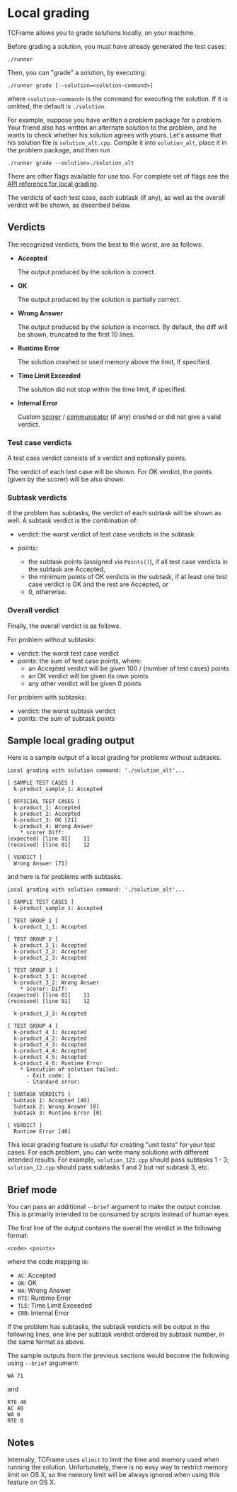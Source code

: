 # Local grading

TCFrame allows you to grade solutions locally, on your machine.

Before grading a solution, you must have already generated the test cases:

```
./runner
```

Then, you can "grade" a solution, by executing:

```
./runner grade [--solution=<solution-command>]
```

where `<solution-command>` is the command for executing the solution. If it is omitted, the default is `./solution`.

For example, suppose you have written a problem package for a problem. Your friend also has written an alternate solution to the problem, and he wants to check whether his solution agrees with yours. Let's assume that his solution file is `solution_alt.cpp`. Compile it into `solution_alt`, place it in the problem package, and then run

```
./runner grade --solution=./solution_alt
```

There are other flags available for use too. For complete set of flags see the [API reference for local grading](../api/runner#local-grading).

The verdicts of each test case, each subtask (if any), as well as the overall verdict will be shown, as described below.

## Verdicts

The recognized verdicts, from the best to the worst, are as follows:

- **Accepted**
  
  The output produced by the solution is correct.

- **OK**
  
  The output produced by the solution is partially correct.

- **Wrong Answer**
  
  The output produced by the solution is incorrect. By default, the diff will be shown, truncated to the first 10 lines.

- **Runtime Error**
  
  The solution crashed or used memory above the limit, if specified.

- **Time Limit Exceeded**
  
  The solution did not stop within the time limit, if specified.

- **Internal Error**
  
  Custom [scorer](./styles#scorer) / [communicator](styles#communicator) (if any) crashed or did not give a valid verdict.

### Test case verdicts

A test case verdict consists of a verdict and optionally points.

The verdict of each test case will be shown. For OK verdict, the points (given by the scorer) will be also shown.

### Subtask verdicts

If the problem has subtasks, the verdict of each subtask will be shown as well. A subtask verdict is the combination of:

- verdict: the worst verdict of test case verdicts in the subtask
- points:

  - the subtask points (assigned via `Points()`), if all test case verdicts in the subtask are Accepted,
  - the minimum points of OK verdicts in the subtask, if at least one test case verdict is OK and the rest are Accepted, or
  - 0, otherwise.

### Overall verdict

Finally, the overall verdict is as follows.

For problem without subtasks:

- verdict: the worst test case verdict
- points: the sum of test case points, where:
  - an Accepted verdict will be given 100 / (number of test cases) points
  - an OK verdict will be given its own points
  - any other verdict will be given 0 points

For problem with subtasks:

- verdict: the worst subtask verdict
- points: the sum of subtask points

## Sample local grading output

Here is a sample output of a local grading for problems without subtasks.

```
Local grading with solution command: './solution_alt'...

[ SAMPLE TEST CASES ]
  k-product_sample_1: Accepted

[ OFFICIAL TEST CASES ]
  k-product_1: Accepted
  k-product_2: Accepted
  k-product_3: OK [21]
  k-product_4: Wrong Answer
    * scorer Diff:
(expected) [line 01]    11
(received) [line 01]    12

[ VERDICT ]
  Wrong Answer [71]
```

and here is for problems with subtasks.

```
Local grading with solution command: './solution_alt'...

[ SAMPLE TEST CASES ]
  k-product_sample_1: Accepted

[ TEST GROUP 1 ]
  k-product_1_1: Accepted

[ TEST GROUP 2 ]
  k-product_2_1: Accepted
  k-product_2_2: Accepted
  k-product_2_3: Accepted

[ TEST GROUP 3 ]
  k-product_3_1: Accepted
  k-product_3_2: Wrong Answer
    * scorer: Diff:
(expected) [line 01]    11
(received) [line 01]    12

  k-product_3_3: Accepted

[ TEST GROUP 4 ]
  k-product_4_1: Accepted
  k-product_4_2: Accepted
  k-product_4_3: Accepted
  k-product_4_4: Accepted
  k-product_4_5: Accepted
  k-product_4_6: Runtime Error
    * Execution of solution failed:
      - Exit code: 1
      - Standard error:

[ SUBTASK VERDICTS ]
  Subtask 1: Accepted [40]
  Subtask 2: Wrong Answer [0]
  Subtask 3: Runtime Error [0]

[ VERDICT ]
  Runtime Error [40]
```

This local grading feature is useful for creating "unit tests" for your test cases. For each problem, you can write many solutions with different intended results. For example, `solution_123.cpp` should pass subtasks 1 - 3; `solution_12.cpp` should pass subtasks 1 and 2 but not subtask 3, etc.

## Brief mode

You can pass an additional `--brief` argument to make the output concise. This is primarily intended to be consumed by scripts instead of human eyes.

The first line of the output contains the overall the verdict in the following format:

```
<code> <points>
```

where the code mapping is:

- `AC`: Accepted
- `OK`: OK
- `WA`: Wrong Answer
- `RTE`: Runtime Error
- `TLE`: Time Limit Exceeded
- `ERR`: Internal Error


If the problem has subtasks, the subtask verdicts will be output in the following lines, one line per subtask verdict ordered by subtask number, in the same format as above.

The sample outputs from the previous sections would become the following using `--brief` argument:

```
WA 71
```

and

```
RTE 40
AC 40
WA 0
RTE 0
```

## Notes

Internally, TCFrame uses `ulimit` to limit the time and memory used when running the solution. Unfortunately, there is no easy way to restrict memory limit on OS X, so the memory limit will be always ignored when using this feature on OS X.
